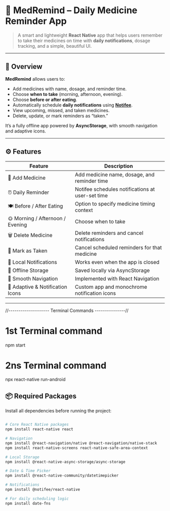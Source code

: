 # 📱 MedRemind – Daily Medicine Reminder App

> A smart and lightweight **React Native** app that helps users remember to take their medicines on time with **daily notifications**, dosage tracking, and a simple, beautiful UI.

---






## 🧭 Overview

**MedRemind** allows users to:
- Add medicines with name, dosage, and reminder time.  
- Choose **when to take** (morning, afternoon, evening).  
- Choose **before or after eating**.  
- Automatically schedule **daily notifications** using [**Notifee**](https://notifee.app).  
- View upcoming, missed, and taken medicines.  
- Delete, update, or mark reminders as “taken.”  

It’s a fully offline app powered by **AsyncStorage**, with smooth navigation and adaptive icons.

---




## ⚙️ Features

| Feature | Description |
|----------|--------------|
| 🧾 Add Medicine | Add medicine name, dosage, and reminder time |
| ⏰ Daily Reminder | Notifee schedules notifications at user-set time |
| 🍽️ Before / After Eating | Option to specify medicine timing context |
| 🌞 Morning / Afternoon / Evening | Choose when to take |
| 🗑️ Delete Medicine | Delete reminders and cancel notifications |
| 🔕 Mark as Taken | Cancel scheduled reminders for that medicine |
| 🔔 Local Notifications | Works even when the app is closed |
| 💾 Offline Storage | Saved locally via AsyncStorage |
| 🧭 Smooth Navigation | Implemented with React Navigation |
| 🧩 Adaptive & Notification Icons | Custom app and monochrome notification icons |

---





//-------------------- Terminal Commands ---------------//
# 1st Terminal command 
npm start

# 2ns Terminal command
npx react-native run-android






## 📦 Required Packages

Install all dependencies before running the project:

```bash

# Core React Native packages
npm install react-native react

# Navigation
npm install @react-navigation/native @react-navigation/native-stack
npm install react-native-screens react-native-safe-area-context

# Local Storage
npm install @react-native-async-storage/async-storage

# Date & Time Picker
npm install @react-native-community/datetimepicker

# Notifications
npm install @notifee/react-native

# For daily scheduling logic
npm install date-fns
